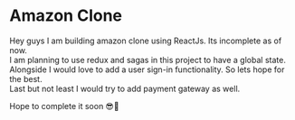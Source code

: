 # Amazon Clone

Hey guys I am building amazon clone using ReactJs. Its incomplete as of now.  
I am planning to use redux and sagas in this project to have a global state.  
Alongside I would love to add a user sign-in functionality. So lets hope for the best.  
Last but not least I would try to add payment gateway as well.


Hope to complete it soon 😎🤞
